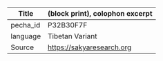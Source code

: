 |Title | (block print), colophon excerpt 
| --- | --- 
|pecha_id | P32B30F7F
|language | Tibetan Variant
|Source | https://sakyaresearch.org